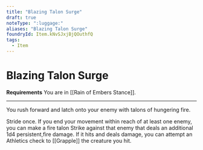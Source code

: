 ```yaml
---
title: "Blazing Talon Surge"
draft: true
noteType: ":luggage:"
aliases: "Blazing Talon Surge"
foundryId: Item.kNvSJxjBjQOuthfQ
tags:
  - Item
---
```


# Blazing Talon Surge

**Requirements** You are in [[Rain of Embers Stance]].

* * *

You rush forward and latch onto your enemy with talons of hungering fire.

Stride once. If you end your movement within reach of at least one enemy, you can make a fire talon Strike against that enemy that deals an additional 1d4 persistent,fire damage. If it hits and deals damage, you can attempt an Athletics check to [[Grapple]] the creature you hit.
